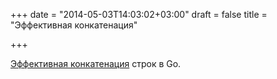 +++
date = "2014-05-03T14:03:02+03:00"
draft = false
title = "Эффективная конкатенация"

+++

<p><a href="http://herman.asia/efficient-string-concatenation-in-go">Эффективная конкатенация</a> строк в Go.</p>

